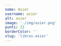 ```yaml
---
nome: Asier
username: asier
alt: asier
image: './img/asier.png'
punti: 22
borderColor: ''
slug: 'libros-asier'
---
```


